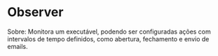 # Observer
Sobre: Monitora um executável, podendo ser configuradas ações com intervalos de tempo definidos,  como abertura, fechamento e envio de emails.
